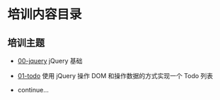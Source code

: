# 培训内容目录

## 培训主题

- [00-jquery](00-jquery/) jQuery 基础

- [01-todo](01-todo/) 使用 jQuery 操作 DOM 和操作数据的方式实现一个 Todo 列表

- continue...